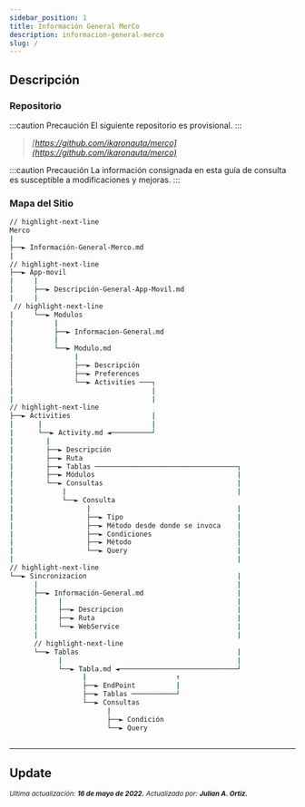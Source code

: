 ```yaml
---
sidebar_position: 1
title: Información General MerCo
description: informacion-general-merco
slug: /
---
```


## Descripción

### Repositorio

:::caution Precaución
El siguiente repositorio es provisional. 
:::

>*[https://github.com/ikaronauta/merco](https://github.com/ikaronauta/merco)*


:::caution Precaución
La información consignada en esta guía de consulta es susceptible a modificaciones y mejoras. 
:::

### Mapa del Sitio

```bash
// highlight-next-line
Merco
|
├──► Información-General-Merco.md
|
// highlight-next-line
├──► App-movil
|     |
│     ├──► Descripción-General-App-Movil.md
|     |
 // highlight-next-line
|     └──► Modulos 
|          |
│          ├──► Informacion-General.md
|          |
│          └──► Modulo.md
|               |
│               ├──► Descripción
│               ├──► Preferences
│               └──► Activities ───┐
|                                  |
|                                  |
// highlight-next-line
├──► Activities                    |
|      |                           |
|      └──► Activity.md ◄──────────┘
|        |
|        ├──► Descripción
|        ├──► Ruta
|        ├──► Tablas ───────────────────────────────────┐
|        ├──► Módulos                                   |
|        └──► Consultas                                 |
|            |                                          |
|            └──► Consulta   
|                  |                                    |
|                  ├──► Tipo                            |
|                  ├──► Método desde donde se invoca    |
|                  ├──► Condiciones                     |
|                  ├──► Método                          |
|                  └──► Query                           |
|                                                       |
// highlight-next-line
└──► Sincronizacion                                     |
      |                                                 |
      ├──► Información-General.md                       |
      |     |                                           |
      |     ├──► Descripcion                            |
      |     ├──► Ruta                                   |
      |     └──► WebService                             |
      |                                                 |
      // highlight-next-line                            
      └──► Tablas                                       |
            |                                           |
            └──► Tabla.md ◄─────────────────────────────┘
                  |                      ↑
                  ├──► EndPoint          |
                  ├──► Tablas ───────────┘
                  └──► Consultas
                        |
                        ├──► Condición
                        └──► Query
    
```

***

## Update

<div class="ultima-actualizacion">
  <small>
    <i>
      Ultima actualización:
      <b> 16 de mayo de 2022.</b>
    </i>
  </small>

  <small>
    <i>
      Actualizado por:
      <b> Julian A. Ortiz.</b>
    </i>
  </small>
</div>
